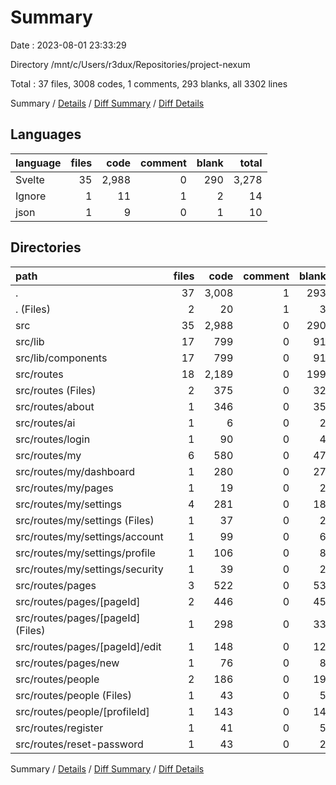 # Summary

Date : 2023-08-01 23:33:29

Directory /mnt/c/Users/r3dux/Repositories/project-nexum

Total : 37 files,  3008 codes, 1 comments, 293 blanks, all 3302 lines

Summary / [Details](details.md) / [Diff Summary](diff.md) / [Diff Details](diff-details.md)

## Languages
| language | files | code | comment | blank | total |
| :--- | ---: | ---: | ---: | ---: | ---: |
| Svelte | 35 | 2,988 | 0 | 290 | 3,278 |
| Ignore | 1 | 11 | 1 | 2 | 14 |
| json | 1 | 9 | 0 | 1 | 10 |

## Directories
| path | files | code | comment | blank | total |
| :--- | ---: | ---: | ---: | ---: | ---: |
| . | 37 | 3,008 | 1 | 293 | 3,302 |
| . (Files) | 2 | 20 | 1 | 3 | 24 |
| src | 35 | 2,988 | 0 | 290 | 3,278 |
| src/lib | 17 | 799 | 0 | 91 | 890 |
| src/lib/components | 17 | 799 | 0 | 91 | 890 |
| src/routes | 18 | 2,189 | 0 | 199 | 2,388 |
| src/routes (Files) | 2 | 375 | 0 | 32 | 407 |
| src/routes/about | 1 | 346 | 0 | 35 | 381 |
| src/routes/ai | 1 | 6 | 0 | 2 | 8 |
| src/routes/login | 1 | 90 | 0 | 4 | 94 |
| src/routes/my | 6 | 580 | 0 | 47 | 627 |
| src/routes/my/dashboard | 1 | 280 | 0 | 27 | 307 |
| src/routes/my/pages | 1 | 19 | 0 | 2 | 21 |
| src/routes/my/settings | 4 | 281 | 0 | 18 | 299 |
| src/routes/my/settings (Files) | 1 | 37 | 0 | 2 | 39 |
| src/routes/my/settings/account | 1 | 99 | 0 | 6 | 105 |
| src/routes/my/settings/profile | 1 | 106 | 0 | 8 | 114 |
| src/routes/my/settings/security | 1 | 39 | 0 | 2 | 41 |
| src/routes/pages | 3 | 522 | 0 | 53 | 575 |
| src/routes/pages/[pageId] | 2 | 446 | 0 | 45 | 491 |
| src/routes/pages/[pageId] (Files) | 1 | 298 | 0 | 33 | 331 |
| src/routes/pages/[pageId]/edit | 1 | 148 | 0 | 12 | 160 |
| src/routes/pages/new | 1 | 76 | 0 | 8 | 84 |
| src/routes/people | 2 | 186 | 0 | 19 | 205 |
| src/routes/people (Files) | 1 | 43 | 0 | 5 | 48 |
| src/routes/people/[profileId] | 1 | 143 | 0 | 14 | 157 |
| src/routes/register | 1 | 41 | 0 | 5 | 46 |
| src/routes/reset-password | 1 | 43 | 0 | 2 | 45 |

Summary / [Details](details.md) / [Diff Summary](diff.md) / [Diff Details](diff-details.md)